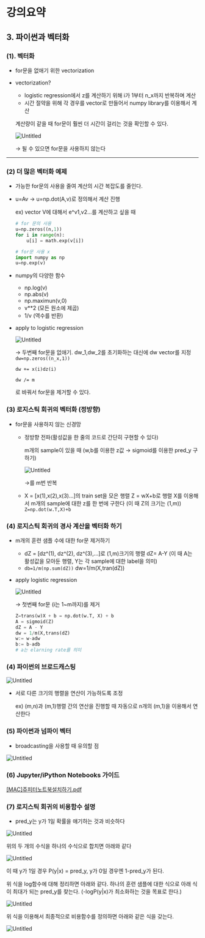 # 강의요약

## 3. 파이썬과 벡터화

### (1). 벡터화

- for문을 없애기 위한 vectorization
- vectorization?
    - logistic regression에서 z를 계산하기 위해 i가 1부터 n_x까지 반복하며 계산
    - 시간 절약을 위해 각 경우를 vector로 만들어서 numpy library를 이용해서 계산
    
    계산량이 같을 때 for문이 훨씬 더 시간이 걸리는 것을 확인할 수 있다.
    
    ![Untitled](%E1%84%80%E1%85%A1%E1%86%BC%E1%84%8B%E1%85%B4%E1%84%8B%E1%85%AD%E1%84%8B%E1%85%A3%E1%86%A8%200a47691135554e8987d98fa0a030ba2a/Untitled.png)
    
    → 될 수 있으면 for문을 사용하지 않는다
    

---

### (2) 더 많은 벡터화 예제

- 가능한 for문의 사용을 줄여 계산의 시간 복잡도를 줄인다.
- u=Av → u=np.dot(A,v)로 정의해서 계산 진행
    
    ex) vector V에 대해서 e^v1,v2…를 계산하고 싶을 때
    
    ```python
    # for 문의 사용
    u=np.zeros((n,1))
    for i in range(n):
    	u[i] = math.exp(v[i])
    
    # for문 사용 x
    import numpy as np
    u=np.exp(v)
    ```
    
- numpy의 다양한 함수
    - np.log(v)
    - np.abs(v)
    - np.maximun(v,0)
    - v**2 (모든 원소에 제곱)
    - 1/v (역수를 반환)
- apply to logistic regression
    
    ![Untitled](%E1%84%80%E1%85%A1%E1%86%BC%E1%84%8B%E1%85%B4%E1%84%8B%E1%85%AD%E1%84%8B%E1%85%A3%E1%86%A8%200a47691135554e8987d98fa0a030ba2a/Untitled%201.png)
    
    → 두번째 for문을 없애기. dw_1,dw_2를 초기화하는 대신에 dw vector를 지정
         `dw=np.zeros((n_x,1))`
    
    `dw += x(i)dz(i)`
    
    `dw /= m`
    
    로 바꿔서 for문을 제거할 수 있다.
    

### (3) 로지스틱 회귀의 벡터화 (정방향)

- for문을 사용하지 않는 신경망
    - 정방향 전파(활성값을 한 줄의 코드로 간단히 구현할 수 있다)
        
        m개의 sample이 있을 때 (w,b를 이용한 z값 → sigmoid를 이용한 pred_y 구하기)
        
        ![Untitled](%E1%84%80%E1%85%A1%E1%86%BC%E1%84%8B%E1%85%B4%E1%84%8B%E1%85%AD%E1%84%8B%E1%85%A3%E1%86%A8%200a47691135554e8987d98fa0a030ba2a/Untitled%202.png)
        
        →를 m번 반복
        
    - X = [x(1),x(2),x(3)…]의 train set을 모은 행렬
    Z = wX+b로 행렬 X를 이용해서 m개의 sample에 대한 z를 한 번에 구한다
    (이 때 Z의 크기는 (1,m))
    `Z=np.dot(w.T,X)+b`

### (4) 로지스틱 회귀의 경사 계산을 벡터화 하기

- m개의 훈련 샘플 수에 대한 for문 제거하기
    - dZ = [dz^(1), dz^(2), dz^(3),…]로 (1,m)크기의 행렬
    dZ= A-Y (이 때 A는 활성값을 모아둔 행렬, Y는 각 sample에 대한 label을 의미)
    - `db=1/m(np.sum(dZ))`
    dw=1/m(X,tran(dZ))
- apply logistic regression
    
    ![Untitled](%E1%84%80%E1%85%A1%E1%86%BC%E1%84%8B%E1%85%B4%E1%84%8B%E1%85%AD%E1%84%8B%E1%85%A3%E1%86%A8%200a47691135554e8987d98fa0a030ba2a/Untitled%201.png)
    
    → 첫번째 for문 (i는 1~m까지)를 제거
    
    ```python
    Z=trans(w)X + b = np.dot(w.T, X) + b
    A = sigmoid(Z)
    dZ = A - Y
    dw = 1/m(X,trans(dZ)
    w:= w-adw
    b:= b-adb
    # a는 elarning rate를 의미
    ```
    

### (4) 파이썬의 브로드캐스팅

![Untitled](%E1%84%80%E1%85%A1%E1%86%BC%E1%84%8B%E1%85%B4%E1%84%8B%E1%85%AD%E1%84%8B%E1%85%A3%E1%86%A8%200a47691135554e8987d98fa0a030ba2a/Untitled%203.png)

- 서로 다른 크기의 행렬을 연산이 가능하도록 조정
    
    ex) (m,n)과 (m,1)행렬 간의 연산을 진행할 때 자동으로 n개의 (m,1)을 이용해서 연산한다
    

### (5) 파이썬과 넘파이 벡터

- broadcasting을 사용할 때 유의할 점

![Untitled](%E1%84%80%E1%85%A1%E1%86%BC%E1%84%8B%E1%85%B4%E1%84%8B%E1%85%AD%E1%84%8B%E1%85%A3%E1%86%A8%200a47691135554e8987d98fa0a030ba2a/Untitled%204.png)

### (6) Jupyter/iPython Notebooks 가이드

[[MAC]쥬피터노트북설치하기.pdf](%E1%84%80%E1%85%A1%E1%86%BC%E1%84%8B%E1%85%B4%E1%84%8B%E1%85%AD%E1%84%8B%E1%85%A3%E1%86%A8%200a47691135554e8987d98fa0a030ba2a/MAC%25E1%2584%258C%25E1%2585%25B2%25E1%2584%2591%25E1%2585%25B5%25E1%2584%2590%25E1%2585%25A5%25E1%2584%2582%25E1%2585%25A9%25E1%2584%2590%25E1%2585%25B3%25E1%2584%2587%25E1%2585%25AE%25E1%2586%25A8%25E1%2584%2589%25E1%2585%25A5%25E1%2586%25AF%25E1%2584%258E%25E1%2585%25B5%25E1%2584%2592%25E1%2585%25A1%25E1%2584%2580%25E1%2585%25B5.pdf)

### (7) 로지스틱 회귀의 비용함수 설명

- pred_y는 y가 1일 확률을 얘기하는 것과 비슷하다

![Untitled](%E1%84%80%E1%85%A1%E1%86%BC%E1%84%8B%E1%85%B4%E1%84%8B%E1%85%AD%E1%84%8B%E1%85%A3%E1%86%A8%200a47691135554e8987d98fa0a030ba2a/Untitled%205.png)

위의 두 개의 수식을 하나의 수식으로 합치면 아래와 같다

![Untitled](%E1%84%80%E1%85%A1%E1%86%BC%E1%84%8B%E1%85%B4%E1%84%8B%E1%85%AD%E1%84%8B%E1%85%A3%E1%86%A8%200a47691135554e8987d98fa0a030ba2a/Untitled%206.png)

이 때 y가 1일 경우 P(y|x) = pred_y, y가 0일 경우엔 1-pred_y가 된다.

위 식을 log함수에 대해 정리하면 아래와 같다. 하나의 훈련 샘플에 대한 식으로 아래 식이 최대가 되는 pred_y를 찾는다. (-logP(y|x)가 최소화하는 것을 목표로 한다.)

![Untitled](%E1%84%80%E1%85%A1%E1%86%BC%E1%84%8B%E1%85%B4%E1%84%8B%E1%85%AD%E1%84%8B%E1%85%A3%E1%86%A8%200a47691135554e8987d98fa0a030ba2a/Untitled%207.png)

위 식을 이용해서 최종적으로 비용함수를 정의하면 아래와 같은 식을 갖는다.

![Untitled](%E1%84%80%E1%85%A1%E1%86%BC%E1%84%8B%E1%85%B4%E1%84%8B%E1%85%AD%E1%84%8B%E1%85%A3%E1%86%A8%200a47691135554e8987d98fa0a030ba2a/Untitled%208.png)